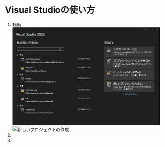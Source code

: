 # Visual Studioの使い方

1. 起動
  ![起動画面](./docs/images/vs_01.png)
  ![新しいプロジェクトの作成](./docs/images/vs_02.png)
1. 
1. 
